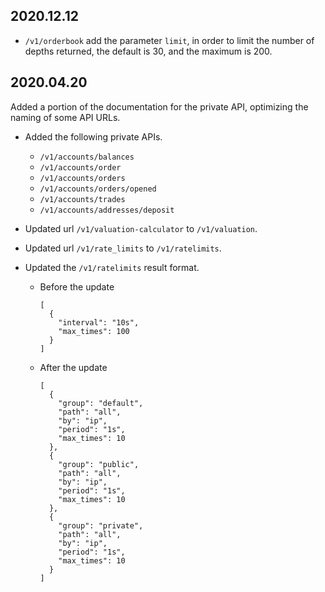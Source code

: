 ## 2020.12.12
- `/v1/orderbook` add the parameter `limit`, in order to limit the number of depths returned, the default is 30, and the maximum is 200.

## 2020.04.20

Added a portion of the documentation for the private API, optimizing the naming of some API URLs.
- Added the following private APIs.
    + `/v1/accounts/balances` 
    + `/v1/accounts/order` 
    + `/v1/accounts/orders` 
    + `/v1/accounts/orders/opened` 
    + `/v1/accounts/trades` 
    + `/v1/accounts/addresses/deposit` 

- Updated url `/v1/valuation-calculator` to `/v1/valuation`.
- Updated url `/v1/rate_limits` to `/v1/ratelimits`.
- Updated the `/v1/ratelimits` result format.
    + Before the update
        ```
        [
          {	
            "interval": "10s",
            "max_times": 100
          }
        ]
        ```
    + After the update
        ```
        [
          {
            "group": "default",
            "path": "all",
            "by": "ip",
            "period": "1s",
            "max_times": 10
          },
          {
            "group": "public",
            "path": "all",
            "by": "ip",
            "period": "1s",
            "max_times": 10
          },
          {
            "group": "private",
            "path": "all",
            "by": "ip",
            "period": "1s",
            "max_times": 10
          }
        ]
        ```
